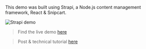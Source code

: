 This demo was built using Strapi, a Node.js content management framework, React & Snipcart.

![Strapi demo](https://snipcart.com/media/203792/node-js-react-strapi-1.png)

> Find the live demo [here](https://snipcart-strapi-react.netlify.com/)

> Post & technical tutorial [here](https://snipcart.com/blog/node-js-react-strapi-tutorial)
